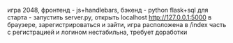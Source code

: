 игра 2048, фронтенд - js+handlebars, бэкенд - python flask+sql
для старта - запустить server.py, открыть localhost http://127.0.0.1:5000 в браузере, зарегистрироваться и зайти, игра расположена в /index
часть с регистрацией и логином нестабильна, требует доработки